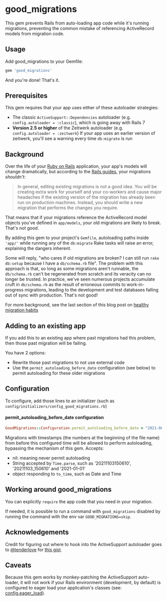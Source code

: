 # good_migrations

This gem prevents Rails from auto-loading app code while it's running migrations,
preventing the common mistake of referencing ActiveRecord models from migration
code.

## Usage

Add good_migrations to your Gemfile:

``` ruby
gem 'good_migrations'
```

And you're done! That's it.

## Prerequisites

This gem requires that your app uses either of these autoloader strategies:

* The classic `ActiveSupport::Dependencies` autoloader (e.g. `config.autoloader
  = :classic`), which is going away with Rails 7
* **Version 2.5 or higher** of the Zeitwerk autoloader (e.g. `config.autoloader =
  :zeitwerk`) If your app uses an earlier version of zeitwerk, you'll see a
  warning every time `db:migrate` is run

## Background

Over the life of your [Ruby on Rails](http://rubyonrails.org) application, your
app's models will change dramatically, but according to the [Rails
guides](http://guides.rubyonrails.org/active_record_migrations.html#changing-existing-migrations), your migrations _shouldn't_:

> In general, editing existing migrations is not a good idea. You will be
creating extra work for yourself and your co-workers and cause major headaches
if the existing version of the migration has already been run on production
machines. Instead, you should write a new migration that performs the changes you
require.

That means that if your migrations reference the ActiveRecord model objects
you've defined in `app/models`, your old migrations are likely to break. That's
not good.

By adding this gem to your project's `Gemfile`, autoloading paths inside `'app/'`
while running any of the `db:migrate` Rake tasks will raise an error, explaining
the dangers inherent.

Some will reply, "who cares if old migrations are broken? I can still run `rake
db:setup` because I have a `db/schema.rb` file". The problem with this approach
is that, so long as some migrations aren't runnable, the `db/schema.rb` can't
be regenerated from scratch and its veracity can no longer be trusted. In
practice, we've seen numerous projects accumulate cruft in `db/schema.rb` as the
result of erroneous commits to work-in-progress migrations, leading to the
development and test databases falling out of sync with production. That's not
good!

For more background, see the last section of this blog post on [healthy migration
habits](http://blog.testdouble.com/posts/2014-11-04-healthy-migration-habits.html)

## Adding to an existing app

If you add this to an existing app where past migrations had this problem, then those
past migration will be failing.

You have 2 options:
* Rewrite those past migrations to not use external code
* Use the `permit_autoloading_before_date` configuration (see below) to permit autoloading for
  these older migrations

## Configuration

To configure, add those lines to an initializer (such as `config/initializers/config_good_migrations.rb`)
 
#### permit_autoloading_before_date configuration

```ruby
GoodMigrations::Configuration.permit_autoloading_before_date = "2021-06-01"
```

Migrations with timestamps (the numbers at the beginning of the file name)
from before this configured time will be allowed to perform autoloading, bypassing the mechanism of this gem. Accepts:
* nil: meaning never permit autoloading
* String accepted by `Time.parse`, such as '20211103150610', '20211103_150610' and '2021-01-01'
* object responding to `to_time`, such as Date and Time

## Working around good_migrations

You can explicitly `require` the app code that you need in your migration.

If needed, it is possible to run a command with `good_migrations` disabled by running the command with the env var `GOOD_MIGRATIONS=skip`.

## Acknowledgements

Credit for figuring out where to hook into the ActiveSupport autoloader goes
to [@tenderlove](https://github.com/tenderlove) for [this
gist](https://gist.github.com/tenderlove/44447d1b1e466a28eb3f).

## Caveats

Because this gem works by monkey-patching the ActiveSupport auto-loader, it will
not work if your Rails environment (development, by default) is configured to
eager load your application's classes (see:
[config.eager_load](http://edgeguides.rubyonrails.org/configuring.html#rails-general-configuration)).
